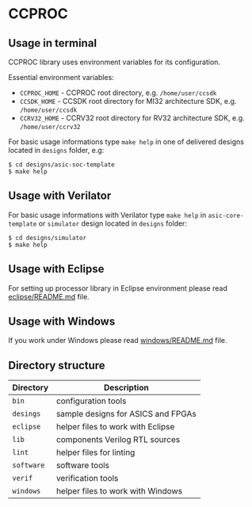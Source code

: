 CCPROC
======

Usage in terminal
-----------------

CCPROC library uses environment variables for its configuration.

Essential environment variables:

* `CCPROC_HOME` - CCPROC root directory, e.g. `/home/user/ccsdk`
* `CCSDK_HOME` - CCSDK root directory for MI32 architecture SDK, e.g. `/home/user/ccsdk`
* `CCRV32_HOME` - CCRV32 root directory for RV32 architecture SDK, e.g. `/home/user/ccrv32`

For basic usage informations type `make help` in one of delivered designs located in `designs` folder, e.g:

    $ cd designs/asic-soc-template
    $ make help

Usage with Verilator
------------------

For basic usage informations with Verilator type `make help` in `asic-core-template` or `simulator` design located in `designs` folder:

    $ cd designs/simulator
    $ make help

Usage with Eclipse
------------------

For setting up processor library in Eclipse environment please read [eclipse/README.md](./eclipse/README.md) file.

Usage with Windows
------------------

If you work under Windows please read [windows/README.md](./windows/README.md) file.

Directory structure
-------------------

Directory        | Description
---------------- | -----------
`bin`            | configuration tools
`desings`        | sample designs for ASICS and FPGAs
`eclipse`        | helper files to work with Eclipse
`lib`            | components Verilog RTL sources
`lint`           | helper files for linting
`software`       | software tools
`verif`          | verification tools
`windows`        | helper files to work with Windows
